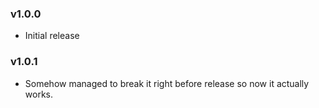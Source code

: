 ### v1.0.0
* Initial release

### v1.0.1
* Somehow managed to break it right before release so now it actually works.